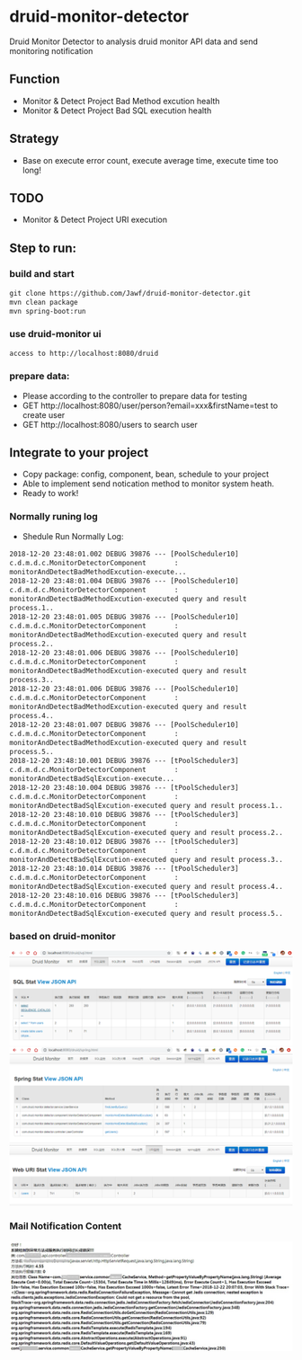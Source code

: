 # druid-monitor-detector
Druid Monitor Detector to analysis druid monitor API data and send monitoring notification

## Function
- Monitor & Detect Project Bad Method excution health
- Monitor & Detect Project Bad SQL execution health

## Strategy
- Base on execute error count, execute average time, execute time too long!

## TODO
- Monitor & Detect Project URI execution

## Step to run:
### build and start
```
git clone https://github.com/Jawf/druid-monitor-detector.git
mvn clean package
mvn spring-boot:run
```
### use druid-monitor ui
```
access to http://localhost:8080/druid
```
### prepare data:
- Please according to the controller to prepare data for testing
- GET http://localhost:8080/user/person?email=xxx&firstName=test  to create user
- GET http://localhost:8080/users  to search user

## Integrate to your project
- Copy package: config, component, bean, schedule to your project
- Able to implement send notication method to monitor system heath.
- Ready to work!

### Normally runing log
- Shedule Run Normally Log:
```
2018-12-20 23:48:01.002 DEBUG 39876 --- [PoolScheduler10] c.d.m.d.c.MonitorDetectorComponent       : monitorAndDetectBadMethodExcution-execute...
2018-12-20 23:48:01.004 DEBUG 39876 --- [PoolScheduler10] c.d.m.d.c.MonitorDetectorComponent       : monitorAndDetectBadMethodExcution-executed query and result process.1..
2018-12-20 23:48:01.005 DEBUG 39876 --- [PoolScheduler10] c.d.m.d.c.MonitorDetectorComponent       : monitorAndDetectBadMethodExcution-executed query and result process.2..
2018-12-20 23:48:01.006 DEBUG 39876 --- [PoolScheduler10] c.d.m.d.c.MonitorDetectorComponent       : monitorAndDetectBadMethodExcution-executed query and result process.3..
2018-12-20 23:48:01.006 DEBUG 39876 --- [PoolScheduler10] c.d.m.d.c.MonitorDetectorComponent       : monitorAndDetectBadMethodExcution-executed query and result process.4..
2018-12-20 23:48:01.007 DEBUG 39876 --- [PoolScheduler10] c.d.m.d.c.MonitorDetectorComponent       : monitorAndDetectBadMethodExcution-executed query and result process.5..
2018-12-20 23:48:10.001 DEBUG 39876 --- [tPoolScheduler3] c.d.m.d.c.MonitorDetectorComponent       : monitorAndDetectBadSqlExcution-execute...
2018-12-20 23:48:10.004 DEBUG 39876 --- [tPoolScheduler3] c.d.m.d.c.MonitorDetectorComponent       : monitorAndDetectBadSqlExcution-executed query and result process.1..
2018-12-20 23:48:10.010 DEBUG 39876 --- [tPoolScheduler3] c.d.m.d.c.MonitorDetectorComponent       : monitorAndDetectBadSqlExcution-executed query and result process.2..
2018-12-20 23:48:10.012 DEBUG 39876 --- [tPoolScheduler3] c.d.m.d.c.MonitorDetectorComponent       : monitorAndDetectBadSqlExcution-executed query and result process.3..
2018-12-20 23:48:10.014 DEBUG 39876 --- [tPoolScheduler3] c.d.m.d.c.MonitorDetectorComponent       : monitorAndDetectBadSqlExcution-executed query and result process.4..
2018-12-20 23:48:10.016 DEBUG 39876 --- [tPoolScheduler3] c.d.m.d.c.MonitorDetectorComponent       : monitorAndDetectBadSqlExcution-executed query and result process.5..

```

### based on druid-monitor
![Ruid-Monitor SQL Stat](https://github.com/Jawf/druid-monitor-detector/blob/master/src/main/resources/static/sql-stat-monitor.png)
![Ruid-Monitor Spring Method Stat](https://github.com/Jawf/druid-monitor-detector/blob/master/src/main/resources/static/spring-method-monitor.png)
![Ruid-Monitor Request URI Stat](https://github.com/Jawf/druid-monitor-detector/blob/master/src/main/resources/static/URI-stat-monitor.png)

### Mail Notification Content
![Method Notification Content Screenshot](https://github.com/Jawf/druid-monitor-detector/blob/master/src/main/resources/static/SuspectedMethodNotification.jpg)
